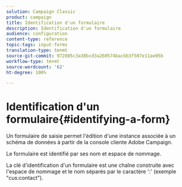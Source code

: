 ```yaml
---
solution: Campaign Classic
product: campaign
title: Identification d'un formulaire
description: Identification d'un formulaire
audience: configuration
content-type: reference
topic-tags: input-forms
translation-type: tm+mt
source-git-commit: 972885c3a38bcd3a260574bacbb3f507e11ae05b
workflow-type: tm+mt
source-wordcount: '62'
ht-degree: 100%

---
```



# Identification d&#39;un formulaire{#identifying-a-form}

Un formulaire de saisie permet l&#39;édition d&#39;une instance associée à un schéma de données à partir de la console cliente Adobe Campaign.

Le formulaire est identifié par ses nom et espace de nommage.

La clé d&#39;identification d&#39;un formulaire est une chaîne construite avec l&#39;espace de nommage et le nom séparés par le caractère &#39;:&#39; (exemple &quot;cus:contact&quot;).
